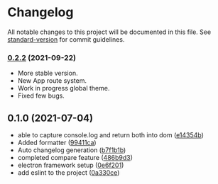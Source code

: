 # Changelog

All notable changes to this project will be documented in this file. See [standard-version](https://github.com/conventional-changelog/standard-version) for commit guidelines.

### [0.2.2](https://github.com/sprakash57/ecslate/compare/v0.1.0...v0.2.2) (2021-09-22)


* More stable version.
* New App route system.
* Work in progress global theme.
* Fixed few bugs.

## 0.1.0 (2021-07-04)


* able to capture console.log and return both into dom ([e14354b](https://github.com/sprakash57/ecslate/commits/e14354b7ec89ca178883f7f2cb60df60d4b1d7b4))
* Added formatter ([99411ca](https://github.com/sprakash57/ecslate/commits/99411caaa58dac685b15fd3835702656b2e4fa51))
* Auto changelog generation ([b7f1b1b](https://github.com/sprakash57/ecslate/commits/b7f1b1b4712466445bbf5154b6d98b45bf856e0b))
* completed compare feature ([486b9d3](https://github.com/sprakash57/ecslate/commits/486b9d37d8006bf31a0b8f0f0996e93d92da0563))
* electron framework setup ([0e6f201](https://github.com/sprakash57/ecslate/commits/0e6f2012d85f9ad027b4a1ca9c2ccb5847eee2b0))
* add eslint to the project ([0a330ce](https://github.com/sprakash57/ecslate/commits/0a330ce8a8e2504786de2636a9b2bab27ddb25a1))
